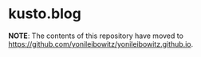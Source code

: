 # kusto.blog

**NOTE**: The contents of this repository have moved to https://github.com/yonileibowitz/yonileibowitz.github.io.
